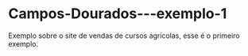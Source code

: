 # Campos-Dourados---exemplo-1
Exemplo sobre o site de vendas de cursos agricolas, esse é o primeiro exemplo.
